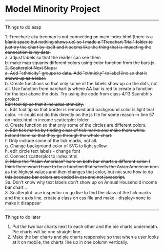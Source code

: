 # Model Minority Project

---

Things to do asap

~~1. Treechart: aka treemap is not connecting on main index.html (there is a blank space but nothing shows up) so I made a "Treechart Trial" folder to just try the chart by itself and it seems like the thing that is impacting the connection is my data.~~ <br>
a. adjust labels so that the reader can see them <br>
~~b. make map squares different colors using color function from the bars.js <br> 2. Scatterplot Next Steps:~~ <br>
~~a. Add "ethnicity" groups to data. Add "ethnicity" to label line so that it shows up as a label.~~ <br>
b. Create functions so that only some of the labels show up on the dots, not all. Use function from barchart.js where AA bar is red to create a function for the text above the dots. Try using the code from class 4/13 Saurabh's project<br>
~~Edit tool tip so that it includes ethnicity.~~ <br>
c. Edit tool tip so that border is removed and background color is light teal color. --> could not do this directly on the js file for some reason--> line 57 on index.html in income scatterplot folder<br>
d. Create function so that only some of the circles are different colors.<br>
~~e. Edit tick marks by finding class of tick marks and make them white. Extend them so that they go through the whole chart. <br>~~ f. Only include some of the tick marks, not all. <br>
~~g. Change background color of SVG to light yellow. <br>~~
h. edit circle text labels - change font<br>
d. Connect scatterplot to index.html.<br>
~~3. Make the "Asian American" bars on both bar charts a different color. I think there would have to be a function that selects the Asian American bars as the highest values and then changes that color, but not sure how to do this because bar colors are coded in css and not javascript.~~ <br>
3a. Don't know why text labels don't show up on Annual Household income bar chart...<br> 3. Scatterplot: use inspector on go live to find the class of the tick marks and the x axis line. create a class on css file and make - display=none to make it disappear

---

Things to do later

1. Put the two bar charts next to each other and the pie charts underneath. Pie charts will be one straight line.
2. Make the bar charts and pie charts responsive so that when a user looks at it on mobile, the charts line up in one column vertically.

